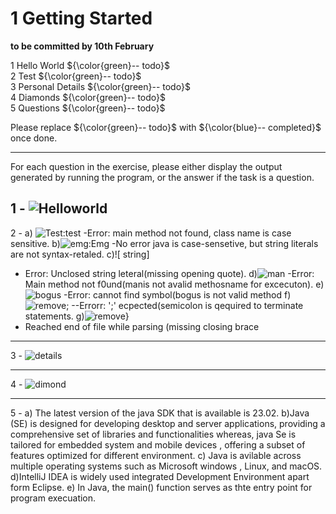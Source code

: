# 1 Getting Started

**to be committed by 10th February**

1 Hello World        ${\color{green}-- todo}$\
2 Test               ${\color{green}-- todo}$\
3 Personal Details   ${\color{green}-- todo}$\
4 Diamonds           ${\color{green}-- todo}$\
5 Questions          ${\color{green}-- todo}$

Please replace ${\color{green}-- todo}$ with ${\color{blue}-- completed}$ once done.

---

For each question in the exercise, please either display the output generated by running the program, or the answer if the task is a question.

1 -  ![ Helloworld]( Helloworld.png)
---

2 - a)  ![ Test:test]( Test:test.png)
-Error: main method  not found, class name is case sensitive.
b)![ emg:Emg]( emg:Emg.png)
-No error java is case-sensetive, but string literals are not syntax-retaled.
c)![ string][]( string][.png)
- Error: Unclosed string leteral(missing opening quote).
d)![ man]( man.png)
-Error: Main method not f0und(manis not avalid methosname for excecuton).
e)![ bogus]( bogus.png)
-Error: cannot find symbol(bogus is not valid method
f)![ remove;]( remove;.png)
--Errorr: ';' ecpected(semicolon is qequired to terminate statements.
g)![ remove}]( remove}.png)
- Reached end of file while parsing (missing closing brace

---

3 - ![ details]( details.png)

---

4 - ![ dimond]( dimond.png)

---

5 -
a) The latest version of the java SDK that is available is 23.02.
b)Java (SE) is designed for developing desktop and server applications, providing a comprehensive set of libraries and functionalities whereas, java Se is tailored for embedded system and mobile devices , offering a subset of features optimized for different environment.
c) Java is avilable across multiple  operating systems such as  Microsoft windows , Linux, and macOS.
d)IntelliJ IDEA is widely used integrated  Development Environment apart form Eclipse.
e) In Java, the main() function serves as thte entry point for program execuation.
 

